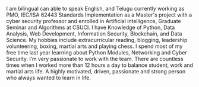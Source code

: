 I am bilingual can able to speak English, and Telugu currently working as PMO, IEC/ISA 62443 Standards Implementation as a Master's project with a cyber security professor and enrolled in Artificial intelligence, Graduate Seminar and Algorithms at CSUCI. I have Knowledge of Python, Data Analysis, Web Development, Information Security, Blockchain, and Data Science. My hobbies include extracurricular reading, blogging, leadership volunteering, boxing, martial arts and playing chess. I spend most of my free time last year learning about Python Modules, Networking and Cyber Security. I’m very passionate to work with the team. There are countless times when I worked more than 12 hours a day to balance student, work and martial arts life. A highly motivated, driven, passionate and strong person who always wanted to learn in life.

